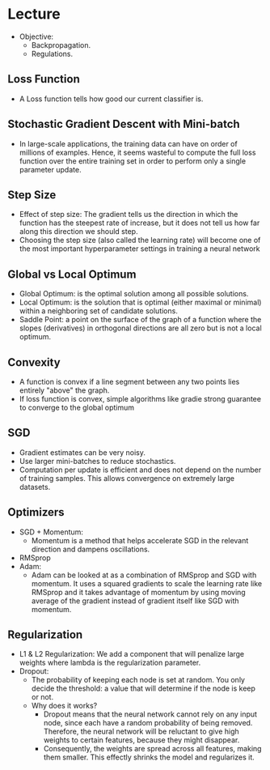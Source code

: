 # Lecture
- Objective:
    - Backpropagation.
    - Regulations.

## Loss Function
- A Loss function tells how good our current classifier is.

## Stochastic Gradient Descent with Mini-batch
- In large-scale applications, the training data can have on order of millions of examples. Hence, it seems wasteful to compute the full loss function over the entire training set in order to perform only a single parameter update.

## Step Size
- Effect of step size: The gradient tells us the direction in which the function has the steepest rate of increase, but it does not tell us how far along this direction we should step.
- Choosing the step size (also called the learning rate) will become one of the most important hyperparameter settings in training a neural network

## Global vs Local Optimum
- Global Optimum: is the optimal solution among all possible solutions.
- Local Optimum: is the solution that is optimal (either maximal or minimal) within a neighboring set of candidate solutions.
- Saddle Point: a point on the surface of the graph of a function where the slopes (derivatives) in orthogonal directions are all zero but is not a local optimum.

## Convexity
- A function is convex if a line segment between any two points lies entirely "above" the graph.
- If loss function is convex, simple algorithms like gradie strong guarantee to converge to the global optimum

## SGD
- Gradient estimates can be very noisy.
- Use larger mini-batches to reduce stochastics.
- Computation per update is efficient and does not depend on the number of training samples. This allows convergence on extremely large datasets.

## Optimizers
- SGD + Momentum:
    - Momentum is a method that helps accelerate SGD in the relevant direction and dampens oscillations.
- RMSprop
- Adam:
    - Adam can be looked at as a combination of RMSprop and SGD with momentum. It uses a squared gradients to scale the learning rate like RMSprop and it takes advantage of momentum by using moving average of the gradient instead of gradient itself like SGD with momentum.

## Regularization
- L1 & L2 Regularization: We add a component that will penalize large weights where lambda is the regularization parameter.
- Dropout: 
    - The probability of keeping each node is set at random. You only decide the threshold: a value that will determine if the node is keep or not.
    - Why does it works?
        - Dropout means that the neural network cannot rely on any input node, since each have a random probability of being removed. Therefore, the neural network will be reluctant to give high weights to certain features, because they might disappear. 
        - Consequently, the weights are spread across all features, making them smaller. This effectly shrinks the model and regularizes it.